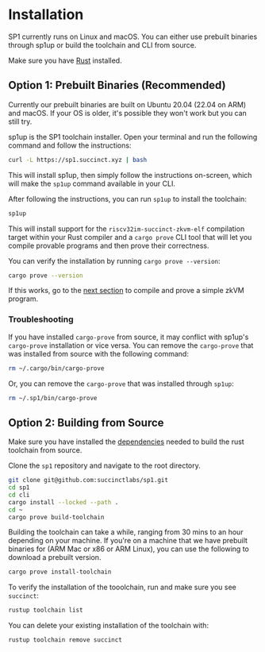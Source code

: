 # Installation

SP1 currently runs on Linux and macOS. You can either use prebuilt binaries through sp1up or
build the toolchain and CLI from source.

Make sure you have [Rust](https://www.rust-lang.org/tools/install) installed.

## Option 1: Prebuilt Binaries (Recommended)

Currently our prebuilt binaries are built on Ubuntu 20.04 (22.04 on ARM) and macOS. If your OS is older, it's possible they won't work but you can still try.

sp1up is the SP1 toolchain installer. Open your terminal and run the following command and follow the instructions:

```bash
curl -L https://sp1.succinct.xyz | bash
```

This will install sp1up, then simply follow the instructions on-screen, which will make the `sp1up` command available in your CLI.

After following the instructions, you can run `sp1up` to install the toolchain:

```bash
sp1up
```

This will install support for the `riscv32im-succinct-zkvm-elf` compilation target within your Rust compiler
and a `cargo prove` CLI tool that will let you compile provable programs and then prove their correctness. 

You can verify the installation by running `cargo prove --version`:

```bash
cargo prove --version
```

If this works, go to the [next section](./quickstart.md) to compile and prove a simple zkVM program.

### Troubleshooting

If you have installed `cargo-prove` from source, it may conflict with sp1up's `cargo-prove` installation or vice versa. You can remove the `cargo-prove` that was installed from source with the following command:

```bash
rm ~/.cargo/bin/cargo-prove
```

Or, you can remove the `cargo-prove` that was installed through `sp1up`:

```bash
rm ~/.sp1/bin/cargo-prove
```

## Option 2: Building from Source

Make sure you have installed the [dependencies](https://github.com/rust-lang/rust/blob/master/INSTALL.md#dependencies) needed to build the rust toolchain from source.

Clone the `sp1` repository and navigate to the root directory. 

```bash
git clone git@github.com:succinctlabs/sp1.git
cd sp1
cd cli
cargo install --locked --path .
cd ~
cargo prove build-toolchain
```

Building the toolchain can take a while, ranging from 30 mins to an hour depending on your machine. If you're on a machine that we have prebuilt binaries for (ARM Mac or x86 or ARM Linux), you can use the following to download a prebuilt version.
```bash
cargo prove install-toolchain
```

To verify the installation of the tooolchain, run and make sure you see `succinct`:

```bash
rustup toolchain list
```

You can delete your existing installation of the toolchain with:

```bash
rustup toolchain remove succinct
```
